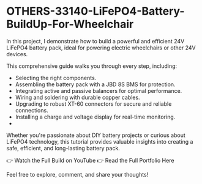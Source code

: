 # OTHERS-33140-LiFePO4-Battery-BuildUp-For-Wheelchair
In this project, I demonstrate how to build a powerful and efficient 24V LiFePO4 battery pack, ideal for powering electric wheelchairs or other 24V devices.

This comprehensive guide walks you through every step, including:

- Selecting the right components.
- Assembling the battery pack with a JBD 8S BMS for protection.
- Integrating active and passive balancers for optimal performance.
- Wiring and soldering with durable copper cables.
- Upgrading to robust XT-60 connectors for secure and reliable connections.
- Installing a charge and voltage display for real-time monitoring.
- 
Whether you're passionate about DIY battery projects or curious about LiFePO4 technology, this tutorial provides valuable insights into creating a safe, efficient, and long-lasting battery pack.

👉 Watch the Full Build on YouTube
👉 Read the Full Portfolio Here

Feel free to explore, comment, and share your thoughts!
